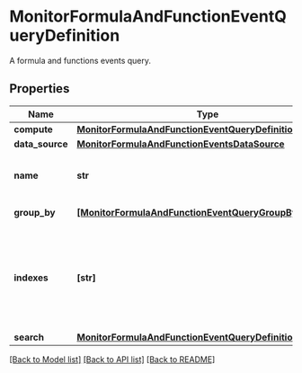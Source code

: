 # MonitorFormulaAndFunctionEventQueryDefinition

A formula and functions events query.

## Properties

| Name            | Type                                                                                                                | Description                                                                                              | Notes      |
| --------------- | ------------------------------------------------------------------------------------------------------------------- | -------------------------------------------------------------------------------------------------------- | ---------- |
| **compute**     | [**MonitorFormulaAndFunctionEventQueryDefinitionCompute**](MonitorFormulaAndFunctionEventQueryDefinitionCompute.md) |                                                                                                          |
| **data_source** | [**MonitorFormulaAndFunctionEventsDataSource**](MonitorFormulaAndFunctionEventsDataSource.md)                       |                                                                                                          |
| **name**        | **str**                                                                                                             | Name of the query for use in formulas.                                                                   |
| **group_by**    | [**[MonitorFormulaAndFunctionEventQueryGroupBy]**](MonitorFormulaAndFunctionEventQueryGroupBy.md)                   | Group by options.                                                                                        | [optional] |
| **indexes**     | **[str]**                                                                                                           | An array of index names to query in the stream. Omit or use &#x60;[]&#x60; to query all indexes at once. | [optional] |
| **search**      | [**MonitorFormulaAndFunctionEventQueryDefinitionSearch**](MonitorFormulaAndFunctionEventQueryDefinitionSearch.md)   |                                                                                                          | [optional] |

[[Back to Model list]](README.md#documentation-for-models) [[Back to API list]](README.md#documentation-for-api-endpoints) [[Back to README]](README.md)
